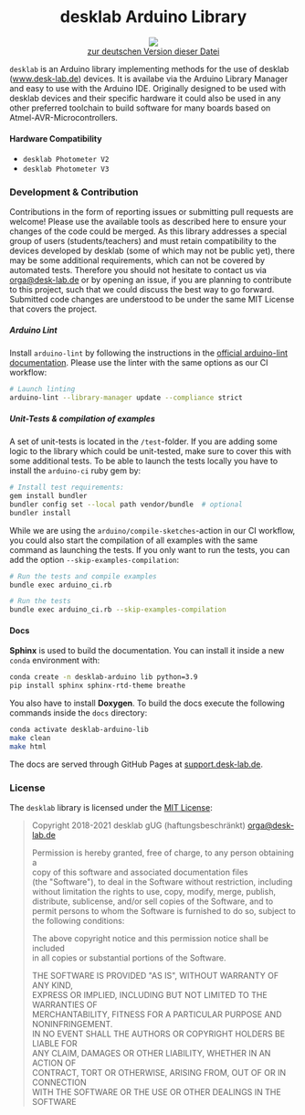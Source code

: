 <h1 align="center"> desklab Arduino Library </h1>
<p align="center">
<img align="center" src="https://www.ardu-badge.com/badge/desklab.svg?">
<br>
<a href="./README_DE.md">zur deutschen Version dieser Datei</a>
</p>

`desklab` is an Arduino library implementing methods for the use of desklab (www.desk-lab.de) devices. It is availabe via the Arduino Library Manager and easy to use with the Arduino IDE. Originally designed to be used with desklab devices and their specific hardware it could also be used in any other preferred toolchain to build software for many boards based on Atmel-AVR-Microcontrollers.

#### Hardware Compatibility
  - `desklab Photometer V2`
  - `desklab Photometer V3`

### Development & Contribution
Contributions in the form of reporting issues or submitting pull requests are welcome! Please use the available tools as described here to ensure your changes of the code could be merged. As this library addresses a special group of users (students/teachers) and must retain compatibility to the devices developed by desklab (some of which may not be public yet), there may be some additional requirements, which can not be covered by automated tests. Therefore you should not hesitate to contact us via <orga@desk-lab.de> or by opening an issue, if you are planning to contribute to this project, such that we could discuss the best way to go forward. Submitted code changes are understood to be under the same MIT License that covers the project. 

##### Arduino Lint
Install `arduino-lint` by following the instructions in the [official arduino-lint documentation](https://arduino.github.io/arduino-lint/latest/installation/). Please use the linter with the same options as our CI workflow:

```bash
# Launch linting 
arduino-lint --library-manager update --compliance strict
```

##### Unit-Tests & compilation of examples
A set of unit-tests is located in the `/test`-folder. If you are adding some logic to the library which could be unit-tested, make sure to cover this with some additional tests. To be able to launch the tests locally you have to install the `arduino-ci` ruby gem by:

```bash
# Install test requirements: 
gem install bundler
bundler config set --local path vendor/bundle  # optional
bundler install
```

While we are using the `arduino/compile-sketches`-action in our CI workflow, you could also start the compilation of all examples with the same command as launching the tests. If you only want to run the tests, you can add the option `--skip-examples-compilation`:

```bash
# Run the tests and compile examples
bundle exec arduino_ci.rb

# Run the tests 
bundle exec arduino_ci.rb --skip-examples-compilation
```

#### Docs

**Sphinx** is used to build the documentation. You can install it inside a new `conda` environment with:

```bash
conda create -n desklab-arduino lib python=3.9
pip install sphinx sphinx-rtd-theme breathe
```

You also have to install **Doxygen**. To build the docs execute the following commands inside the `docs` directory:

```bash
conda activate desklab-arduino-lib
make clean
make html
```

The docs are served through GitHub Pages at [support.desk-lab.de](https://support.desk-lab.de).

### License

The `desklab` library is licensed under the [MIT License](https://opensource.org/licenses/MIT):

> Copyright 2018-2021 desklab gUG (haftungsbeschränkt) <orga@desk-lab.de>  
>
> Permission is hereby granted, free of charge, to any person obtaining a  
> copy of this software and associated documentation files  
> (the "Software"), to deal in the Software without restriction, including  
> without limitation the rights to use, copy, modify, merge, publish,  
> distribute, sublicense, and/or sell copies of the Software, and to  
> permit persons to whom the Software is furnished to do so, subject to  
> the following conditions:  
> 
> The above copyright notice and this permission notice shall be included  
> in all copies or substantial portions of the Software.  
> 
> THE SOFTWARE IS PROVIDED "AS IS", WITHOUT WARRANTY OF ANY KIND,  
> EXPRESS OR IMPLIED, INCLUDING BUT NOT LIMITED TO THE WARRANTIES OF  
> MERCHANTABILITY, FITNESS FOR A PARTICULAR PURPOSE AND NONINFRINGEMENT.  
> IN NO EVENT SHALL THE AUTHORS OR COPYRIGHT HOLDERS BE LIABLE FOR  
> ANY CLAIM, DAMAGES OR OTHER LIABILITY, WHETHER IN AN ACTION OF  
> CONTRACT, TORT OR OTHERWISE, ARISING FROM, OUT OF OR IN CONNECTION  
> WITH THE SOFTWARE OR THE USE OR OTHER DEALINGS IN THE SOFTWARE  
